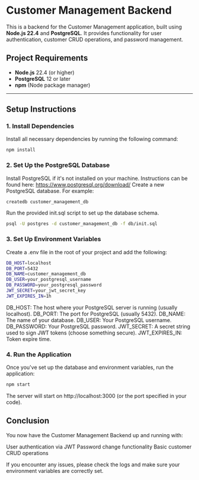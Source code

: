 # Customer Management Backend

This is a backend for the Customer Management application, built using **Node.js 22.4** and **PostgreSQL**. It provides functionality for user authentication, customer CRUD operations, and password management.

## Project Requirements

- **Node.js** 22.4 (or higher)
- **PostgreSQL** 12 or later
- **npm** (Node package manager)

---

## Setup Instructions

### 1. Install Dependencies

Install all necessary dependencies by running the following command:

```bash
npm install
```

### 2. Set Up the PostgreSQL Database

Install PostgreSQL if it's not installed on your machine. Instructions can be found here: https://www.postgresql.org/download/
Create a new PostgreSQL database. For example:

```bash
createdb customer_management_db
```

Run the provided init.sql script to set up the database schema.

```bash
psql -U postgres -d customer_management_db -f db/init.sql
```
### 3. Set Up Environment Variables
Create a .env file in the root of your project and add the following:

```bash
DB_HOST=localhost
DB_PORT=5432
DB_NAME=customer_management_db
DB_USER=your_postgresql_username
DB_PASSWORD=your_postgresql_password
JWT_SECRET=your_jwt_secret_key
JWT_EXPIRES_IN=1h
```
DB_HOST: The host where your PostgreSQL server is running (usually localhost).
DB_PORT: The port for PostgreSQL (usually 5432).
DB_NAME: The name of your database.
DB_USER: Your PostgreSQL username.
DB_PASSWORD: Your PostgreSQL password.
JWT_SECRET: A secret string used to sign JWT tokens (choose something secure).
JWT_EXPIRES_IN: Token expire time.

### 4. Run the Application
Once you've set up the database and environment variables, run the application:

```bash
npm start
```
The server will start on http://localhost:3000 (or the port specified in your code).


## Conclusion

You now have the Customer Management Backend up and running with:

User authentication via JWT
Password change functionality
Basic customer CRUD operations

If you encounter any issues, please check the logs and make sure your environment variables are correctly set.